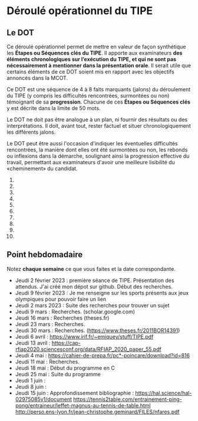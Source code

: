 # Déroulé opérationnel du TIPE

## Le DOT

Ce déroulé opérationnel permet de mettre en valeur de façon synthétique les **Étapes ou Séquences clés du TIPE**. Il apporte aux examinateurs **des éléments chronologiques sur l’exécution du TIPE, et qui ne sont pas nécessairement à mentionner dans la présentation orale**. Il serait utile que certains éléments de ce DOT soient mis en rapport avec les objectifs annoncés dans la MCOT.

Ce DOT est une séquence de 4 à 8 faits marquants (jalons) du déroulement du TIPE (y compris les difficultés rencontrées, surmontées ou non) témoignant de sa **progression**. Chacune de ces **Étapes ou Séquences clés** y est décrite dans la limite de 50 mots.

Le DOT ne doit pas être analogue à un plan, ni fournir des résultats ou des interprétations. Il doit, avant tout, rester factuel et situer chronologiquement les différents jalons.

Le DOT peut être aussi l'occasion d'indiquer les éventuelles difficultés rencontrées, la manière dont elles ont été surmontées ou non, les rebonds ou inflexions dans la démarche, soulignant ainsi la progression effective du travail, permettant aux examinateurs d'avoir une meilleure lisibilité du «cheminement» du candidat.

1. 
2. 
3. 
4. 
5. 
6. 
7. 
8. 
9. 
10. 

## Point hebdomadaire

Notez **chaque semaine** ce que vous faites et la date correspondante.

- Jeudi 2 février 2023 : première séance de TIPE. Présentation des attendus. J'ai créé mon dépot sur github. Début des recherches.
- Jeudi 9 février 2023 : Je me renseigne sur les sports présents aux jeux olympiques pour pouvoir faire un lien
- Jeudi 2 mars 2023 : Suite des recherches pour trouver un sujet
- Jeudi 9 mars : Recherches. (scholar.google.com)
- Jeudi 16 mars : Recherches (theses.fr)
- Jeudi 23 mars : Recherches.
- Jeudi 30 mars : Recherches. (https://www.theses.fr/2011BOR14391)
- Jeudi 6 avril : https://www.irif.fr/~emiquey/stuff/TIPE.pdf
- Jeudi 13 avril : https://cap-rfiap2020.sciencesconf.org/data/RFIAP_2020_paper_55.pdf
- Jeudi 4 mai : https://cahier-de-prepa.fr/pc*-poincare/download?id=816
- Jeudi 11 mai : Recherches.
- Jeudi 18 mai : Début du programme en C
- Jeudi 25 mai : Suite du programme
- Jeudi 1 juin : 
- Jeudi 8 juin :
- Jeudi 15 juin : Approfondissement bibliographie :
  https://hal.science/hal-02975085v1/document
  https://tennis2table.com/entrainement-ping-pong/entraineur/leffet-magnus-au-tennis-de-table.html
  http://perso.ens-lyon.fr/jean-christophe.geminard/FILES/nfares.pdf




